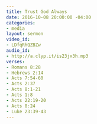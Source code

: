 ```yaml
---
title: Trust God Always
date: 2016-10-08 20:00:00 -04:00
categories:
- media
layout: sermon
video_id:
- LDfqRhQZBZw
audio_id:
- http://a.clyp.it/is23jx3h.mp3
verses:
- Romans 8:28
- Hebrews 2:14
- Acts 7:54-60
- Acts 2:37
- Acts 8:1-21
- Acts 1:8
- Acts 22:19-20
- Acts 8:24
- Luke 23:39-43
---
```


